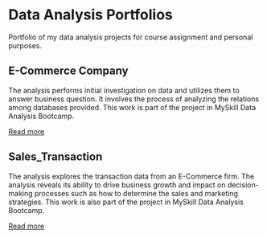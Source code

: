 # Data Analysis Portfolios

Portfolio of my data analysis projects for course assignment and personal purposes.

## E-Commerce Company

The analysis performs initial investigation on data and utilizes them to answer business question. It involves the process of analyzing the relations among databases provided. This work is part of the project in MySkill Data Analysis Bootcamp.

[Read more](https://triwgani.github.io/E-Commerce_Company/)


## Sales_Transaction

The analysis explores the transaction data from an E-Commerce firm. The analysis reveals its ability to drive business growth and impact on decision-making processes such as how to determine the sales and marketing strategies. This work is also part of the project in MySkill Data Analysis Bootcamp.

[Read more](https://triwgani.github.io/Sales_Transaction/)
